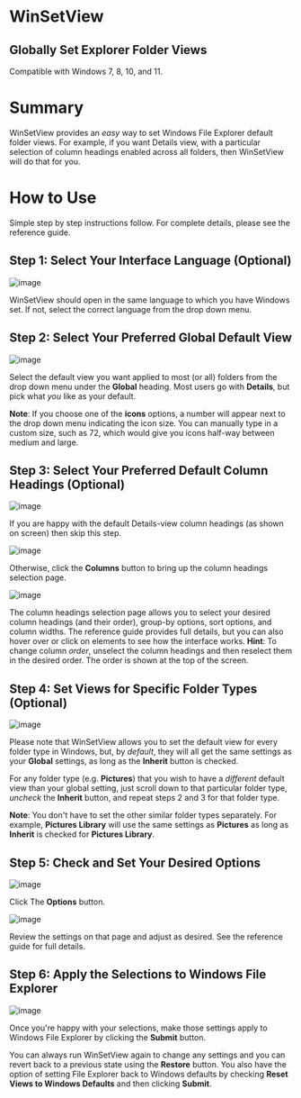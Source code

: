 # WinSetView

## Globally Set Explorer Folder Views

Compatible with Windows 7, 8, 10, and 11.
# Summary

WinSetView provides an *easy* way to set Windows File Explorer default folder views. For example, if you want Details view, with a particular selection of column headings enabled across all folders, then WinSetView will do that for you.

# How to Use

Simple step by step instructions follow. For complete details, please see the reference guide.

## Step 1: Select Your Interface Language (Optional)

![image](https://user-images.githubusercontent.com/79026235/152623334-30205834-2ab9-4778-a0ef-70632a0fa2b3.png)

WinSetView should open in the same language to which you have Windows set. If not, select the correct language from the drop down menu.

## Step 2: Select Your Preferred Global Default View

![image](https://user-images.githubusercontent.com/79026235/152623339-6703bd0c-f1a2-4634-a01f-779d2dbb9930.png)

Select the default view you want applied to most (or all) folders from the drop down menu under the **Global** heading. Most users go with **Details**, but pick what *you* like as your default.

**Note**: If you choose one of the **icons** options, a number will appear next to the drop down menu indicating the icon size. You can manually type in a custom size, such as 72, which would give you icons half-way between medium and large.

## Step 3: Select Your Preferred Default Column Headings (Optional)

![image](https://user-images.githubusercontent.com/79026235/152623349-50a7d709-6cd5-4987-9b12-4db9defeacaf.png)

If you are happy with the default Details-view column headings (as shown on screen) then skip this step.

![image](https://user-images.githubusercontent.com/79026235/152623354-f8272ef5-d85f-42f5-85d0-362eba5be445.png)

Otherwise, click the **Columns** button to bring up the column headings selection page.

![image](https://user-images.githubusercontent.com/79026235/152623377-22665b75-2dd2-4d33-a9ce-004ae19643a8.png)

The column headings selection page allows you to select your desired column headings (and their order), group-by options, sort options, and column widths. The reference guide provides full details, but you can also hover over or click on elements to see how the interface works. **Hint**: To change column *order*, unselect the column headings and then reselect them in the desired order. The order is shown at the top of the screen.

## Step 4: Set Views for Specific Folder Types (Optional)

![image](https://user-images.githubusercontent.com/79026235/152627959-333fc640-ac9d-41e5-9a2f-9918617e364b.png)

Please note that WinSetView allows you to set the default view for every folder type in Windows, but, by *default*, they will all get the same settings as your **Global** settings, as long as the **Inherit** button is checked.

For any folder type (e.g. **Pictures**) that you wish to have a *different* default view than your global setting, just scroll down to that particular folder type, *uncheck* the **Inherit** button, and repeat steps 2 and 3 for that folder type.

**Note**: You don't have to set the other similar folder types separately. For example, **Pictures Library** will use the same settings as **Pictures** as long as **Inherit** is checked for **Pictures Library**.

## Step 5: Check and Set Your Desired Options

![image](https://user-images.githubusercontent.com/79026235/152623384-10c8163e-51f8-4d0a-af86-47ec225103b4.png)

Click The **Options** button.

![image](https://user-images.githubusercontent.com/79026235/152627489-7dafab2b-86d2-4baf-b124-2c314c5cd6ea.png)

Review the settings on that page and adjust as desired. See the reference guide for full details.

## Step 6: Apply the Selections to Windows File Explorer

![image](https://user-images.githubusercontent.com/79026235/152623344-d7932266-3159-4357-a996-55d9c91d17b3.png)

Once you're happy with your selections, make those settings apply to Windows File Explorer by clicking the **Submit** button.

You can always run WinSetView again to change any settings and you can revert back to a previous state using the **Restore** button. You also have the option of setting File Explorer back to Windows defaults by checking **Reset Views to Windows Defaults** and then clicking **Submit**.